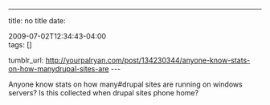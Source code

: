 ---
title: no title
date:

 2009-07-02T12:34:43-04:00  
tags:  []

tumblr_url:
http://yourpalryan.com/post/134230344/anyone-know-stats-on-how-manydrupal-sites-are
\-\--

Anyone know stats on how many\#drupal sites are running on windows
servers? Is this collected when drupal sites phone home?
